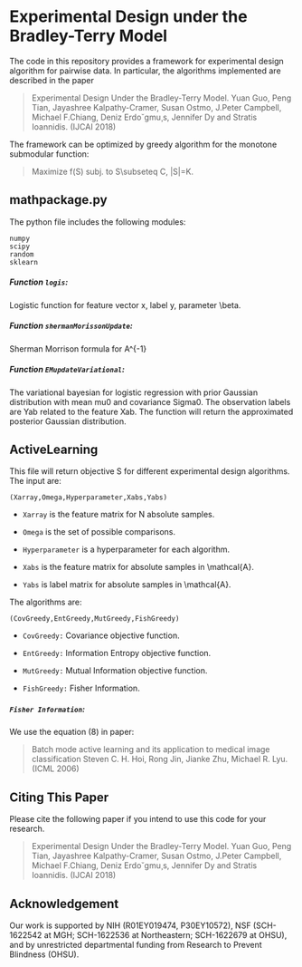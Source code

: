Experimental Design under the Bradley-Terry Model
==========

The code in this repository provides a framework for experimental design algorithm for pairwise data. In particular, the algorithms implemented are described in the paper 

>Experimental Design Under the Bradley-Terry Model.
>Yuan Guo, Peng Tian, Jayashree Kalpathy-Cramer, Susan Ostmo,
J.Peter Campbell, Michael F.Chiang, Deniz Erdo˘gmu¸s, Jennifer Dy and Stratis Ioannidis.
>(IJCAI 2018)

The framework can be optimized by greedy algorithm for the monotone submodular function:
  >Maximize f(S)
  >subj. to S\subseteq C, |S|=K.

## mathpackage.py ##
The python file includes the following modules:
```
numpy
scipy
random
sklearn
```
##### Function `logis`: #####
Logistic function for feature vector x, label y, parameter \beta.

##### Function `shermanMorissonUpdate`: #####
Sherman Morrison formula for A^{-1}

##### Function `EMupdateVariational`: #####
The variational bayesian for logistic regression with prior Gaussian distribution with mean mu0 and covariance Sigma0.
The observation labels are Yab related to the feature Xab. The function will return the approximated posterior Gaussian distribution.

## ActiveLearning ##

This file will return objective S for different experimental design algorithms. The input are:

```
(Xarray,Omega,Hyperparameter,Xabs,Yabs) 
```

* `Xarray` is the feature matrix for N absolute samples.

* `Omega` is the set of possible comparisons.

* `Hyperparameter` is a hyperparameter for each algorithm.

* `Xabs` is the feature matrix for absolute samples in \mathcal{A}.

* `Yabs` is label matrix for absolute samples in \mathcal{A}.

The algorithms are:

```
(CovGreedy,EntGreedy,MutGreedy,FishGreedy) 
```

* `CovGreedy:` Covariance objective function.

* `EntGreedy:` Information Entropy objective function.

* `MutGreedy:` Mutual  Information objective function.

* `FishGreedy:` Fisher Information.

#####  `Fisher Information`: #####

We use the equation (8) in paper:
>Batch mode active learning and its application to medical image classification
>Steven C. H. Hoi, Rong Jin, Jianke Zhu, Michael R. Lyu.
>(ICML 2006)

## Citing This Paper ## 

Please cite the following paper if you intend to use this code for your research.
>Experimental Design Under the Bradley-Terry Model.
>Yuan Guo, Peng Tian, Jayashree Kalpathy-Cramer, Susan Ostmo,
J.Peter Campbell, Michael F.Chiang, Deniz Erdo˘gmu¸s, Jennifer Dy and Stratis Ioannidis.
>(IJCAI 2018)


## Acknowledgement

Our work is supported by NIH (R01EY019474, P30EY10572), NSF (SCH-1622542 at MGH; SCH-1622536 at Northeastern; SCH-1622679 at OHSU), and by unrestricted departmental funding from Research to Prevent Blindness (OHSU).

